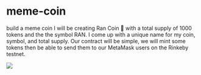 # meme-coin
build a meme coin I will be creating Ran Coin 🦊 with a total supply of 1000 tokens and the the symbol RAN. I come up with a unique name for my coin, symbol, and total supply. Our contract will be simple, we will mint some tokens then be able to send them to our MetaMask users on the Rinkeby testnet.







 <img src="https://github.com/ranjankjha17/meme-coin/blob/main/microProject/meme-coin/my-app/public/meme%20coin.JPG"/>

